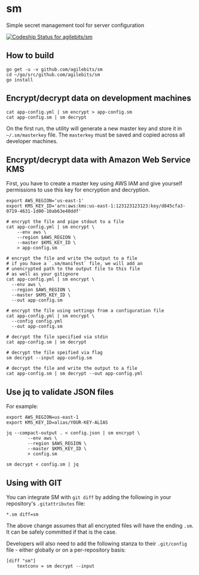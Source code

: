 # sm
Simple secret management tool for server configuration

[ ![Codeship Status for agilebits/sm](https://app.codeship.com/projects/33899e80-fae5-0134-b168-721cf569a862/status?branch=master)](https://app.codeship.com/projects/211385)

## How to build

```
go get -u -v github.com/agilebits/sm
cd ~/go/src/github.com/agilebits/sm
go install
```
## Encrypt/decrypt data on development machines

```
cat app-config.yml | sm encrypt > app-config.sm
cat app-config.sm | sm decrypt
```

On the first run, the utility will generate a new master key and store it in `~/.sm/masterkey` file. The `masterkey` must be saved and copied across all developer machines.


## Encrypt/decrypt data with Amazon Web Service KMS

First, you have to create a master key using AWS IAM and give yourself permissions to use this key for encryption and decryption.

```
export AWS_REGION='us-east-1'
export KMS_KEY_ID='arn:aws:kms:us-east-1:123123123123:key/d845cfa3-0719-4631-1d00-10ab63e40ddf'

# encrypt the file and pipe stdout to a file
cat app-config.yml | sm encrypt \
	--env aws \
	--region $AWS_REGION \
	--master $KMS_KEY_ID \
	> app-config.sm

# encrypt the file and write the output to a file
# if you have a `.sm/manifest` file, we will add an
# unencrypted path to the output file to this file
# as well as your gitignore
cat app-config.yml | sm encrypt \
  --env aws \
  --region $AWS_REGION \
  --master $KMS_KEY_ID \
  --out app-config.sm

# encrypt the file using settings from a configuration file
cat app-config.yml | sm encrypt \
  --config config.yml
  --out app-config.sm

# decrypt the file specified via stdin
cat app-config.sm | sm decrypt

# decrypt the file speified via flag
sm decrypt --input app-config.sm

# decrypt the file and write the output to a file
cat app-config.sm | sm decrypt --out app-config.yml
```

## Use jq to validate JSON files

For example:
```
export AWS_REGION=us-east-1
export KMS_KEY_ID=alias/YOUR-KEY-ALIAS

jq --compact-output . < config.json | sm encrypt \
        --env aws \
        --region $AWS_REGION \
        --master $KMS_KEY_ID \
        > config.sm

sm decrypt < config.sm | jq

```

## Using with GIT

You can integrate SM with `git diff` by adding the following in your repository's `.gitattributes` file:

```
*.sm diff=sm
```

The above change assumes that all encrypted files will have the ending `.sm`. It can be safely committed if that is the case.

Developers will also need to add the following stanza to their `.git/config` file - either globally or on a per-repository basis:

```
[diff "sm"]
    textconv = sm decrypt --input
```
